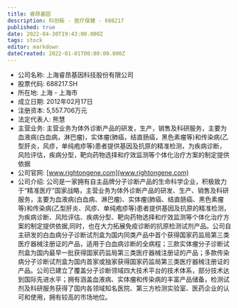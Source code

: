 ```yaml
---
title: 睿昂基因
description: 科创板 - 医疗保健 - 688217
published: true
date: 2022-04-30T19:43:00.000Z
tags: stock
editor: markdown
dateCreated: 2022-01-01T00:00:00.000Z
---
```


- 公司名称: 上海睿昂基因科技股份有限公司
- 股票代码: 688217.SH
- 所在地: 上海 - 上海市
- 成立日期: 2012年02月17日
- 注册资本: 5,557.706万元
- 法定代表人: 熊慧
- 主营业务: 主营业务为体外诊断产品的研发，生产，销售及科研服务，主要为血液病(白血病，淋巴瘤)，实体瘤(肺癌，结直肠癌，黑色素瘤等)和传染病(乙型肝炎，风疹，单纯疱疹等)患者提供基因及抗原的精准检测，为疾病诊断，风险评估，疾病分型，靶向药物选择和疗效监测等个体化治疗方案的制定提供依据
- 公司官网: [www.rightongene.com](www.rightongene.com)
- 公司介绍: 公司是一家拥有自主品牌分子诊断产品的生命科学企业，积极致力于“精准医疗”国家战略，主营业务为体外诊断产品的研发、生产、销售及科研服务，主要为血液病(白血病、淋巴瘤)、实体瘤(肺癌、结直肠癌、黑色素瘤等)和传染病(乙型肝炎、风疹、单纯疱疹等)患者提供基因及抗原的精准检测，为疾病诊断、风险评估、疾病分型、靶向药物选择和疗效监测等个体化治疗方案的制定提供依据,同时，也在大力拓展免疫诊断的抗原检测试剂产品。公司自主研发的白血病分子诊断试剂盒为国内同类产品中首个获得国家药监局第三类医疗器械注册证的产品，适用于白血病诊断的全病程；三款实体瘤分子诊断试剂盒为国内最早一批获得国家药监局第三类医疗器械注册证的产品；多款传染病分子诊断试剂盒为国内首家或独家获得国家药监局第三类医疗器械注册证的产品。公司已建立了覆盖分子诊断领域四大技术平台的技术体系，部分技术达到国际先进水平；拥有涵盖血液病、实体瘤和传染病的丰富产品储备，检测试剂及科研服务获得了国内各领域知名医院、第三方检测实验室、医药企业的认可和使用，拥有较高的市场地位。


